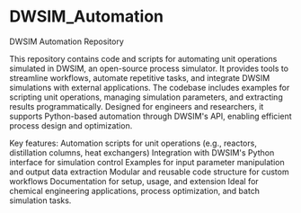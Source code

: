 # DWSIM_Automation

DWSIM Automation Repository

This repository contains code and scripts for automating unit operations simulated in DWSIM, an open-source process simulator. It provides tools to streamline workflows, automate repetitive tasks, and integrate DWSIM simulations with external applications. The codebase includes examples for scripting unit operations, managing simulation parameters, and extracting results programmatically. Designed for engineers and researchers, it supports Python-based automation through DWSIM's API, enabling efficient process design and optimization.

Key features:
Automation scripts for unit operations (e.g., reactors, distillation columns, heat exchangers)
Integration with DWSIM's Python interface for simulation control
Examples for input parameter manipulation and output data extraction
Modular and reusable code structure for custom workflows
Documentation for setup, usage, and extension
Ideal for chemical engineering applications, process optimization, and batch simulation tasks.
